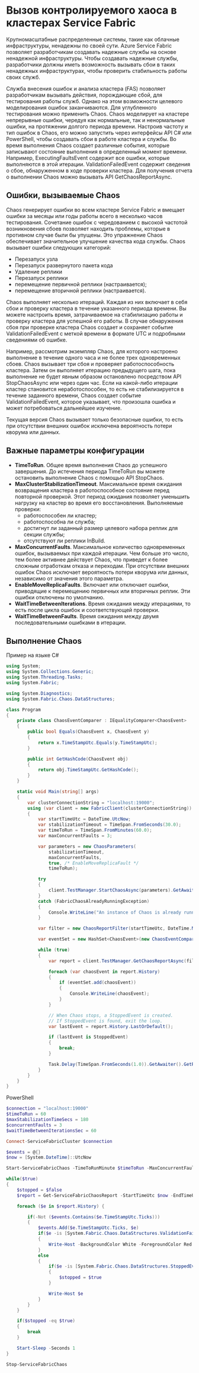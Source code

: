 <properties
   pageTitle="Вызов Chaos в кластерах Service Fabric | Microsoft Azure"
   description="Управление Chaos в кластере с помощью интерфейсов API службы внесения ошибок и анализа кластера."
   services="service-fabric"
   documentationCenter=".net"
   authors="motanv"
   manager="rsinha"
   editor="toddabel"/>

<tags
   ms.service="service-fabric"
   ms.devlang="dotnet"
   ms.topic="article"
   ms.tgt_pltfrm="NA"
   ms.workload="NA"
   ms.date="09/19/2016"
   ms.author="motanv"/>

# Вызов контролируемого хаоса в кластерах Service Fabric
Крупномасштабные распределенные системы, такие как облачные инфраструктуры, ненадежны по своей сути. Azure Service Fabric позволяет разработчикам создавать надежные службы на основе ненадежной инфраструктуры. Чтобы создавать надежные службы, разработчики должны иметь возможность вызывать сбои в таких ненадежных инфраструктурах, чтобы проверить стабильность работы своих служб.

Служба внесения ошибок и анализа кластера (FAS) позволяет разработчикам вызывать действия, порождающие сбой, для тестирования работы служб. Однако на этом возможности целевого моделирования ошибок заканчиваются. Для углубленного тестирования можно применить Chaos. Chaos моделирует на кластере непрерывные ошибки, чередуя как нормальные, так и ненормальные ошибки, на протяжении долгого периода времени. Настроив частоту и тип ошибок в Chaos, его можно запустить через интерфейсы API C# или PowerShell, чтобы создавать сбои в работе кластера и службы. Во время выполнения Chaos создает различные события, которые записывают состояние выполнения в определенный момент времени. Например, ExecutingFaultsEvent содержит все ошибки, которые выполняются в этой итерации. ValidationFailedEvent содержит сведения о сбое, обнаруженном в ходе проверки кластера. Для получения отчета о выполнении Chaos можно вызывать API GetChaosReportAsync.

## Ошибки, вызываемые Chaos
Chaos генерирует ошибки во всем кластере Service Fabric и вмещает ошибки за месяцы или годы работы всего в несколько часов тестирования. Сочетание ошибок с чередованием с высокой частотой возникновения сбоев позволяет находить проблемы, которые в противном случае были бы упущены. Это упражнение Chaos обеспечивает значительное улучшение качества кода службы. Chaos вызывает ошибки следующих категорий:

 - Перезапуск узла
 - Перезапуск развернутого пакета кода
 - Удаление реплики
 - Перезапуск реплики
 - перемещение первичной реплики (настраивается);
 - перемещение вторичной реплики (настраивается).

Chaos выполняет несколько итераций. Каждая из них включает в себя сбои и проверку кластера в течение указанного периода времени. Вы можете настроить время, затрачиваемое на стабилизацию работы и проверку кластера для успешной его работы. В случае обнаружения сбоя при проверке кластера Chaos создает и сохраняет событие ValidationFailedEvent с меткой времени в формате UTC и подробными сведениями об ошибке.

Например, рассмотрим экземпляр Chaos, для которого настроено выполнение в течение одного часа и не более трех одновременных сбоев. Chaos вызывает три сбоя и проверяет работоспособность кластера. Затем он выполняет итерацию предыдущего шага, пока выполнение не будет явным образом остановлено посредством API StopChaosAsync или через один час. Если на какой-либо итерации кластер становится неработоспособен, то есть не стабилизируется в течение заданного времени, Chaos создает событие ValidationFailedEvent, которое указывает, что произошла ошибка и может потребоваться дальнейшее изучение.

Текущая версия Chaos вызывает только безопасные ошибки, то есть при отсутствии внешних ошибок исключена вероятность потери кворума или данных.

## Важные параметры конфигурации
 - **TimeToRun**. Общее время выполнения Chaos до успешного завершения. До истечения периода TimeToRun вы можете остановить выполнение Chaos с помощью API StopChaos.
 - **MaxClusterStabilizationTimeout**. Максимальное время ожидания возвращения кластера в работоспособное состояние перед повторной проверкой. Этот период ожидания позволяет уменьшить нагрузку на кластер во время его восстановления. Выполняемые проверки:
    - работоспособен ли кластер;
    - работоспособна ли служба;
    - достигнут ли заданный размер целевого набора реплик для секции службы;
    - отсутствуют ли реплики InBuild.
 - **MaxConcurrentFaults**. Максимальное количество одновременных ошибок, вызываемых при каждой итерации. Чем больше это число, тем более активнее действует Chaos, что приведет к более сложным отработкам отказа и переходам. При отсутствии внешних ошибок Chaos исключает вероятность потери кворума или данных, независимо от значения этого параметра.
 - **EnableMoveReplicaFaults**. Включает или отключает ошибки, приводящие к перемещению первичных или вторичных реплик. Эти ошибки отключены по умолчанию.
 - **WaitTimeBetweenIterations**. Время ожидания между итерациями, то есть после цикла ошибок и соответствующей проверки.
 - **WaitTimeBetweenFaults**. Время ожидания между двумя последовательными ошибками в итерации.

## Выполнение Chaos
Пример на языке C#

```csharp
using System;
using System.Collections.Generic;
using System.Threading.Tasks;
using System.Fabric;

using System.Diagnostics;
using System.Fabric.Chaos.DataStructures;

class Program
{
    private class ChaosEventComparer : IEqualityComparer<ChaosEvent>
    {
        public bool Equals(ChaosEvent x, ChaosEvent y)
        {
            return x.TimeStampUtc.Equals(y.TimeStampUtc);
        }

        public int GetHashCode(ChaosEvent obj)
        {
            return obj.TimeStampUtc.GetHashCode();
        }
    }

    static void Main(string[] args)
    {
        var clusterConnectionString = "localhost:19000";
        using (var client = new FabricClient(clusterConnectionString))
        {
            var startTimeUtc = DateTime.UtcNow;
            var stabilizationTimeout = TimeSpan.FromSeconds(30.0);
            var timeToRun = TimeSpan.FromMinutes(60.0);
            var maxConcurrentFaults = 3;

            var parameters = new ChaosParameters(
                stabilizationTimeout,
                maxConcurrentFaults,
                true, /* EnableMoveReplicaFault */
                timeToRun);

            try
            {
                client.TestManager.StartChaosAsync(parameters).GetAwaiter().GetResult();
            }
            catch (FabricChaosAlreadyRunningException)
            {
                Console.WriteLine("An instance of Chaos is already running in the cluster.");
            }

            var filter = new ChaosReportFilter(startTimeUtc, DateTime.MaxValue);

            var eventSet = new HashSet<ChaosEvent>(new ChaosEventComparer());

            while (true)
            {
                var report = client.TestManager.GetChaosReportAsync(filter).GetAwaiter().GetResult();

                foreach (var chaosEvent in report.History)
                {
                    if (eventSet.add(chaosEvent))
                    {
                        Console.WriteLine(chaosEvent);
                    }
                }

                // When Chaos stops, a StoppedEvent is created.
                // If StoppedEvent is found, exit the loop.
                var lastEvent = report.History.LastOrDefault();

                if (lastEvent is StoppedEvent)
                {
                    break;
                }

                Task.Delay(TimeSpan.FromSeconds(1.0)).GetAwaiter().GetResult();
            }
        }
    }
}
```
PowerShell

```powershell
$connection = "localhost:19000"
$timeToRun = 60
$maxStabilizationTimeSecs = 180
$concurrentFaults = 3
$waitTimeBetweenIterationsSec = 60

Connect-ServiceFabricCluster $connection

$events = @{}
$now = [System.DateTime]::UtcNow

Start-ServiceFabricChaos -TimeToRunMinute $timeToRun -MaxConcurrentFaults $concurrentFaults -MaxClusterStabilizationTimeoutSec $maxStabilizationTimeSecs -EnableMoveReplicaFaults -WaitTimeBetweenIterationsSec $waitTimeBetweenIterationsSec

while($true)
{
    $stopped = $false
    $report = Get-ServiceFabricChaosReport -StartTimeUtc $now -EndTimeUtc ([System.DateTime]::MaxValue)

    foreach ($e in $report.History) {

        if(-Not ($events.Contains($e.TimeStampUtc.Ticks)))
        {
            $events.Add($e.TimeStampUtc.Ticks, $e)
            if($e -is [System.Fabric.Chaos.DataStructures.ValidationFailedEvent])
            {
                Write-Host -BackgroundColor White -ForegroundColor Red $e
            }
            else
            {
                if($e -is [System.Fabric.Chaos.DataStructures.StoppedEvent])
                {
                    $stopped = $true
                }

                Write-Host $e
            }
        }
    }

    if($stopped -eq $true)
    {
        break
    }

    Start-Sleep -Seconds 1
}

Stop-ServiceFabricChaos
```

<!---HONumber=AcomDC_0921_2016-->